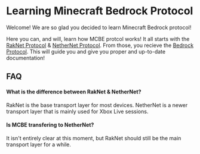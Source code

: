 # Learning Minecraft Bedrock Protocol

Welcome! We are so glad you decided to learn Minecraft Bedrock protocol!

Here you can, and will, learn how MCBE protcol works! It all starts with the [RakNet Protocol](/raknet/start) & [NetherNet Protocol](/nethernet/start). From those, you recieve the [Bedrock Protocol](/bedrock/start). This will guide you and give you proper and up-to-date documentation!

## FAQ

#### What is the difference between RakNet & NetherNet?

RakNet is the base transport layer for most devices. NetherNet is a newer transport layer that is mainly used for Xbox Live sessions.

#### Is MCBE transfering to NetherNet?

It isn't entirely clear at this moment, but RakNet should still be the main transport layer for a while.